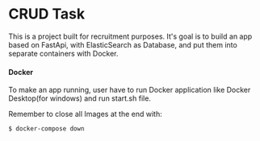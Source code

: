 CRUD Task
===

This is a project built for recruitment purposes. It's goal is to build an app based on FastApi, 
with ElasticSearch as Database, and put them into separate containers with Docker.

#### Docker

To make an app running, user have to run Docker application like Docker Desktop(for windows) and run start.sh file.

Remember to close all Images at the end with:
```
$ docker-compose down
```


